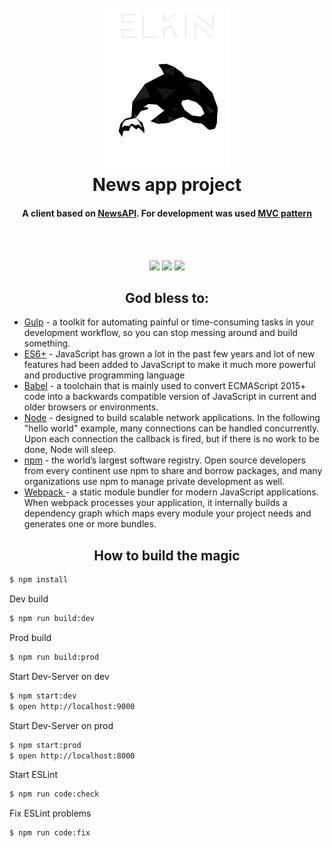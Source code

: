 <h1 align="center">
  <br>
  <a href="https://github.com/elkinny">
    <img src="https://raw.githubusercontent.com/elkinny/Curriculum-Vitae/master/ekins_logo.png" alt="Elkin" width="200">    
  </a>
  <br>
    News app project
  <br>
</h1>

<h4 align="center">A client based on <a href="https://newsapi.org/" target="_blank">NewsAPI</a>. For development was used <a href="https://en.wikipedia.org/wiki/Model–view–controller">MVC pattern</a></h4>

<br>
<br>
<p align="center">
    <img src="https://forthebadge.com/images/badges/built-by-codebabes.svg">
    <img src="https://forthebadge.com/images/badges/made-with-javascript.svg">
    <img src="https://forthebadge.com/images/badges/powered-by-electricity.svg">
</p>

<h2 align="center"> God bless to: </h2>
<ul>
  <li><a href="https://gulpjs.com">Gulp</a> - a toolkit for automating painful or time-consuming tasks in your development workflow, so you can stop messing around and build something.</li>
  <li><a href="https://scrimba.com/g/gintrotoes6">ES6+</a> - JavaScript has grown a lot in the past few years and lot of new features had been added to JavaScript to make it much more powerful and productive programming language</li>
  <li><a href="https://babeljs.io">Babel</a> - a toolchain that is mainly used to convert ECMAScript 2015+ code into a backwards compatible version of JavaScript in current and older browsers or environments. </li>
  <li><a href="https://nodejs.org/en/">Node</a> - designed to build scalable network applications. In the following "hello world" example, many connections can be handled concurrently. Upon each connection the callback is fired, but if there is no work to be done, Node will sleep.</li>
  <li><a href="https://docs.npmjs.com/about-npm/index.html">npm</a> - the world’s largest software registry. Open source developers from every continent use npm to share and borrow packages, and many organizations use npm to manage private development as well.</li>
  <li><a href="https://webpack.js.org">Webpack </a> - a static module bundler for modern JavaScript applications. When webpack processes your application, it internally builds a dependency graph which maps every module your project needs and generates one or more bundles.</li>
</ul>

<h2 align="center"> How to build the magic </h2>

```sh
$ npm install
```

<p>Dev build</p>

```sh
$ npm run build:dev
```

<p>Prod build</p>

```sh
$ npm run build:prod
```

<p>Start Dev-Server on dev</p>

```sh
$ npm start:dev
$ open http://localhost:9000
```

<p>Start Dev-Server on prod</p>

```sh
$ npm start:prod
$ open http://localhost:8000
```

<p>Start ESLint</p>

```sh
$ npm run code:check
```

<p>Fix ESLint problems</p>

```sh
$ npm run code:fix
```

